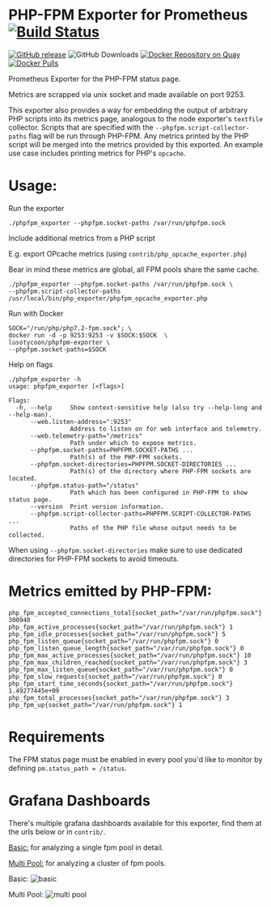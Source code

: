 # PHP-FPM Exporter for Prometheus [![Build Status][buildstatus]][circleci]

[![GitHub release](https://img.shields.io/github/release/Lusitaniae/phpfpm_exporter.svg)][release]
![GitHub Downloads](https://img.shields.io/github/downloads/Lusitaniae/phpfpm_exporter/total.svg)
[![Docker Repository on Quay](https://quay.io/repository/Lusitaniae/phpfpm-exporter/status)][quay]
[![Docker Pulls](https://img.shields.io/docker/pulls/lusotycoon/phpfpm-exporter.svg?maxAge=604800)][hub]

Prometheus Exporter for the PHP-FPM status page.

Metrics are scrapped via unix socket and made available on port 9253.

This exporter also provides a way for embedding the output of arbitrary
PHP scripts into its metrics page, analogous to the node exporter's
`textfile` collector. Scripts that are specified with the
`--phpfpm.script-collector-paths` flag will be run through PHP-FPM. Any
metrics printed by the PHP script will be merged into the metrics
provided by this exported. An example use case includes printing metrics
for PHP's `opcache`.

# Usage:

Run the exporter
```
./phpfpm_exporter --phpfpm.socket-paths /var/run/phpfpm.sock
```

Include additional metrics from a PHP script

E.g. export OPcache metrics (using `contrib/php_opcache_exporter.php`)

Bear in mind these metrics are global, all FPM pools share the same cache.
```
./phpfpm_exporter --phpfpm.socket-paths /var/run/phpfpm.sock \
--phpfpm.script-collector-paths /usr/local/bin/php_exporter/phpfpm_opcache_exporter.php

```

Run with Docker
```
SOCK="/run/php/php7.2-fpm.sock"; \
docker run -d -p 9253:9253 -v $SOCK:$SOCK  \
lusotycoon/phpfpm-exporter \
--phpfpm.socket-paths=$SOCK
```

Help on flags

    ./phpfpm_exporter -h
    usage: phpfpm_exporter [<flags>]

    Flags:
      -h, --help     Show context-sensitive help (also try --help-long and --help-man).
          --web.listen-address=":9253"
                     Address to listen on for web interface and telemetry.
          --web.telemetry-path="/metrics"
                     Path under which to expose metrics.
          --phpfpm.socket-paths=PHPFPM.SOCKET-PATHS ...
                     Path(s) of the PHP-FPM sockets.
          --phpfpm.socket-directories=PHPFPM.SOCKET-DIRECTORIES ...
                     Path(s) of the directory where PHP-FPM sockets are located.
          --phpfpm.status-path="/status"
                     Path which has been configured in PHP-FPM to show status page.
          --version  Print version information.
          --phpfpm.script-collector-paths=PHPFPM.SCRIPT-COLLECTOR-PATHS ...
                     Paths of the PHP file whose output needs to be collected.

When using `--phpfpm.socket-directories`  make sure to use dedicated directories for PHP-FPM sockets to avoid timeouts.

# Metrics emitted by PHP-FPM:

```
php_fpm_accepted_connections_total{socket_path="/var/run/phpfpm.sock"} 300940
php_fpm_active_processes{socket_path="/var/run/phpfpm.sock"} 1
php_fpm_idle_processes{socket_path="/var/run/phpfpm.sock"} 5
php_fpm_listen_queue{socket_path="/var/run/phpfpm.sock"} 0
php_fpm_listen_queue_length{socket_path="/var/run/phpfpm.sock"} 0
php_fpm_max_active_processes{socket_path="/var/run/phpfpm.sock"} 10
php_fpm_max_children_reached{socket_path="/var/run/phpfpm.sock"} 3
php_fpm_max_listen_queue{socket_path="/var/run/phpfpm.sock"} 0
php_fpm_slow_requests{socket_path="/var/run/phpfpm.sock"} 0
php_fpm_start_time_seconds{socket_path="/var/run/phpfpm.sock"} 1.49277445e+09
php_fpm_total_processes{socket_path="/var/run/phpfpm.sock"} 3
php_fpm_up{socket_path="/var/run/phpfpm.sock"} 1
```
# Requirements

The FPM status page must be enabled in every pool you'd like to monitor by defining `pm.status_path = /status`.

# Grafana Dashboards
There's multiple grafana dashboards available for this exporter, find them at the urls below or in ```contrib/```.

[Basic:](https://grafana.com/dashboards/5579) for analyzing a single fpm pool in detail.

[Multi Pool:](https://grafana.com/dashboards/5714) for analyzing a cluster of fpm pools.

Basic:
![basic](https://grafana.com/api/dashboards/5579/images/3536/image)

Multi Pool:
![multi pool](https://grafana.com/api/dashboards/5714/images/3608/image)

[buildstatus]: https://circleci.com/gh/Lusitaniae/phpfpm_exporter/tree/master.svg?style=shield
[circleci]: https://circleci.com/gh/Lusitaniae/phpfpm_exporter
[quay]: https://quay.io/repository/Lusitaniae/phpfpm-exporter
[hub]: https://hub.docker.com/r/lusotycoon/phpfpm-exporter/
[release]: https://github.com/Lusitaniae/phpfpm_exporter/releases/latest
